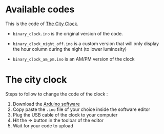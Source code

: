 # Available codes

This is the code of [The City Clock](http://www.the-city-clock.com/).  

- `binary_clock.ino` is the original version of the code. 

- `binary_clock_night_off.ino` is a custom version that will only display the hour column during the night (to lower luminosity)

- `binary_clock_am_pm.ino` is an AM/PM version of the clock

# The city clock  
 
 Steps to follow to change the code of the clock : 
 
1. Download the [Arduino software](https://www.arduino.cc/en/Main/Software)
2. Copy paste the `.ino` file of your choice inside the software editor
3. Plug the USB cable of the clock to your computer
4. Hit the => button in the toolbar of the editor
5. Wait for your code to upload
